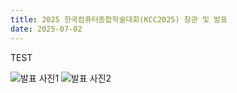 ```yaml
---
title: 2025 한국컴퓨터종합학술대회(KCC2025) 참관 및 발표
date: 2025-07-02
---
```


TEST

![발표 사진1](KCC2025_KSL.png)
![발표 사진2](KCC2025_SYC.jpeg)
